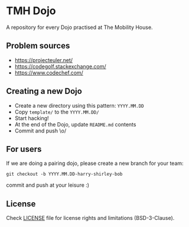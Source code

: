 # TMH Dojo

A repository for every Dojo practised at The Mobility House.

## Problem sources

- https://projecteuler.net/
- https://codegolf.stackexchange.com/
- https://www.codechef.com/

## Creating a new Dojo

- Create a new directory using this pattern: `YYYY.MM.DD`
- Copy `template/` to the `YYYY.MM.DD/`
- Start hacking!
- At the end of the Dojo, update `README.md` contents
- Commit and push \o/

## For users

If we are doing a pairing dojo, please create a new branch for your team:

`git checkout -b YYYY.MM.DD-harry-shirley-bob`

commit and push at your leisure :)

## License

Check [LICENSE](LICENSE) file for license rights and limitations (BSD-3-Clause).
